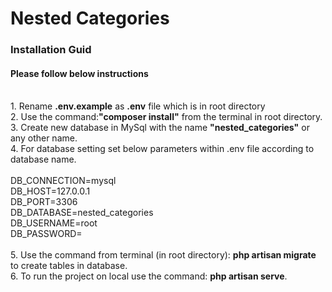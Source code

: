 # Nested Categories
<h3>Installation Guid</h3>
<h4>Please follow below instructions</h4><br>
1. Rename <b>.env.example</b> as <b>.env</b> file which is in root directory<br>
2. Use the command:<b>"composer install"</b> from the terminal in root directory.<br>
3. Create new database in MySql with the name <b>"nested_categories"</b> or any other name.<br>
4. For database setting set below parameters within .env file according to database name.<br><br>
    DB_CONNECTION=mysql<br>
    DB_HOST=127.0.0.1<br>
    DB_PORT=3306<br>
    DB_DATABASE=nested_categories<br>
    DB_USERNAME=root<br>
    DB_PASSWORD=<br><br>
5. Use the command from terminal (in root directory): <b>php artisan migrate</b> to create tables in database.<br>
6. To run the project on local use the command: <b>php artisan serve</b>.<br>


